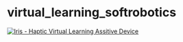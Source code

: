 # virtual_learning_softrobotics


[![Iris - Haptic Virtual Learning Assitive Device](http://i.imgur.com/7YTMFQp.png)](https://https://player.vimeo.com/video/669028027 "Little red riding hood - Click to Watch!")